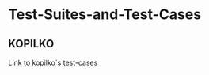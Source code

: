 # Test-Suites-and-Test-Cases

## KOPILKO 

[Link to kopilko`s test-cases](https://drive.google.com/drive/folders/1eQe9GXWS5ZP1mLHUiOuYMSMQwb0I5GID?usp=share_link)
